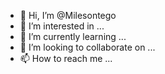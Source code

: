 - 👋 Hi, I’m @Milesontego
- 👀 I’m interested in ...
- 🌱 I’m currently learning ...
- 💞️ I’m looking to collaborate on ...
- 📫 How to reach me ...

<!---
Milesontego/Milesontego is a ✨ special ✨ repository because its `README.md` (this file) appears on your GitHub profile.
You can click the Preview link to take a look at your changes.
--->
